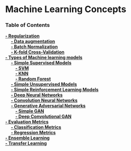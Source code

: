 # Machine Learning Concepts

### Table of Contents
**[- Regularization](Evaluation.md)**<br>
&emsp; **[- Data augmentation](Evaluation.md#Test)**<br>
&emsp; **[- Batch Normalization](regularization/batch_normalization.md)**<br>
&emsp; **[- K-fold Cross-Validation](regularization/kfold_cross_validation.md)**<br>
**[- Types of Machine learning models](#installation-instructions)**<br>
&emsp; **[- Simple Supervised Models](#usage-instructions)**<br>
&emsp;&emsp; **[- SVM](models/SVM/SVM.md)**<br>
&emsp;&emsp; **[- KNN](models/KNN/KNN.md)**<br>
&emsp;&emsp; **[- Random Forest](models/random_forest/random_forest.md)**<br>
&emsp; **[- Simple Unsupervised Models](#usage-instructions)**<br>
&emsp; **[- Simple Reinforcement Learning Models](#usage-instructions)**<br>
&emsp; **[- Deep Neural Networks](#usage-instructions)**<br>
&emsp; **[- Convolution Neural Networks](#usage-instructions)**<br>
&emsp; **[- Generative Adversarial Networks](#usage-instructions)**<br>
&emsp;&emsp; **[- Simple GAN](models/GAN/SimpleGAN.py)**<br>
&emsp;&emsp; **[- Deep Convolutional GAN](models/GAN/DCGan.py)**<br>
**[- Evaluation Metrics](#troubleshooting)**<br>
&emsp; **[- Classification Metrics](evaluation_metrics/classification_metrics.md)**<br>
&emsp; **[- Regression Metrics](evaluation_metrics/regression_metrics.md)**<br>
**[- Ensemble Learning](#troubleshooting)**<br>
**[- Transfer Learning](#troubleshooting)**<br>
